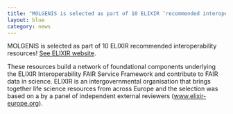 ```yaml
---
title: "MOLGENIS is selected as part of 10 ELIXIR ‘recommended interoperability resources’"
layout: blue
category: news
---
```


MOLGENIS is selected as part of 10 ELIXIR recommended interoperability resources! 
[See ELIXIR website](https://www.elixir-europe.org/platforms/interoperability/rirs).

These 
resources build a network of foundational components underlying the ELIXIR Interoperability FAIR Service Framework and contribute to FAIR data in science. ELIXIR is an intergovernmental organisation that brings together life science resources from across Europe and the selection was based on a by a panel of independent external reviewers (www.elixir-europe.org).

